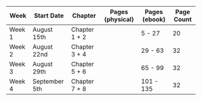 | Week | Start Date | Chapter | Pages (physical) | Pages (ebook) | Page Count |
|-|-|-|-|-|-|
| Week 1 | August 15th | Chapter 1 + 2 |  | 5 - 27 | 20 |
| Week 2 | August 22nd | Chapter 3 + 4 |  | 29 - 63 | 32 |
| Week 3 | August 29th | Chapter 5 + 6 |  | 65 - 99 | 32 |
| Week 4 | September 5th | Chapter 7 + 8 |  | 101 - 135 | 32 |
